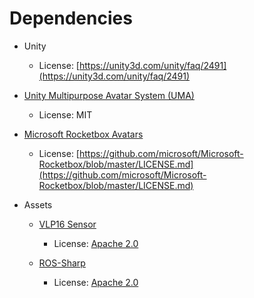 # Dependencies

- Unity

  - License: [https://unity3d.com/unity/faq/2491](https://unity3d.com/unity/faq/2491)

- [Unity Multipurpose Avatar System (UMA)](https://github.com/umasteeringgroup/UMA)

  - License: MIT

- [Microsoft Rocketbox Avatars](https://www.microsoft.com/en-us/research/blog/microsoft-rocketbox-avatar-library-now-available-for-research-and-academic-use/)

  - License: [https://github.com/microsoft/Microsoft-Rocketbox/blob/master/LICENSE.md](https://github.com/microsoft/Microsoft-Rocketbox/blob/master/LICENSE.md)

- Assets

  - [VLP16 Sensor](https://github.com/Field-Robotics-Japan/unit04_unity)

    - License: [Apache 2.0](https://github.com/Field-Robotics-Japan/unit04_unity/blob/master/LICENSE)

  - [ROS-Sharp](https://github.com/siemens/ros-sharp)

    - License: [Apache 2.0](https://github.com/siemens/ros-sharp/blob/master/LICENSE.md)

